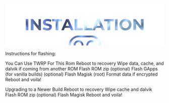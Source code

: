  <img src="https://raw.githubusercontent.com/DroidX-UI-Devices/Official_Devices/13/banners/install.png" />

Instructions for flashing:

You Can Use TWRP For This Rom
Reboot to recovery
Wipe data, cache, and dalvik if coming from another ROM
Flash ROM zip
(optional) Flash GApps (for vanilla builds)
(optional) Flash Magisk (root)
Format data if encrypted
Reboot and voila!

Upgrading to a Newer Build
Reboot to recovery
Wipe cache and dalvik
Flash ROM zip
(optional) Flash Magisk
Reboot and voila!